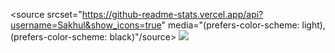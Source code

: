 <source
  srcset="https://github-readme-stats.vercel.app/api?username=Sakhul&show_icons=true"
  media="(prefers-color-scheme: light), (prefers-color-scheme: black)"/source>
<img src="https://github-readme-stats.vercel.app/api?username=Sakhul&show_icons=true" />
</picture>
</div>
